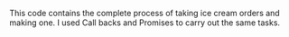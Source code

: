 This code contains the complete process of taking ice cream orders and making one.
I used Call backs and Promises to carry out the same tasks.
